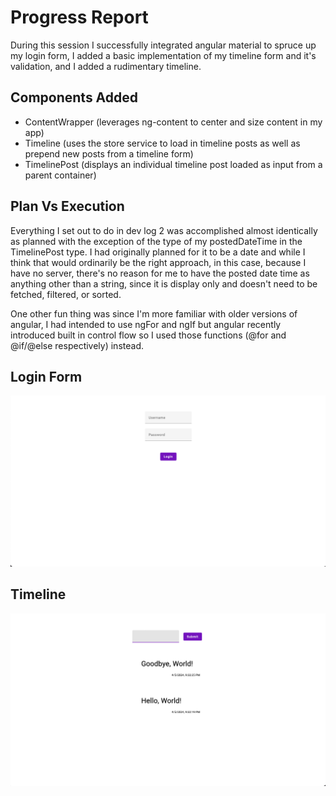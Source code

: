 # Progress Report

During this session I successfully integrated angular material to spruce up my login form, I added a basic implementation of my timeline form and it's validation, and I added a rudimentary timeline.

## Components Added

- ContentWrapper (leverages ng-content to center and size content in my app)
- Timeline (uses the store service to load in timeline posts as well as prepend new posts from a timeline form)
- TimelinePost (displays an individual timeline post loaded as input from a parent container)

## Plan Vs Execution

Everything I set out to do in dev log 2 was accomplished almost identically as planned with the exception of the type of my postedDateTime in the TimelinePost type. I had originally planned for it to be a date and while I think that would ordinarily be the right approach, in this case, because I have no server, there's no reason for me to have the posted date time as anything other than a string, since it is display only and doesn't need to be fetched, filtered, or sorted.

One other fun thing was since I'm more familiar with older versions of angular, I had intended to use ngFor and ngIf but angular recently introduced built in control flow so I used those functions (@for and @if/@else respectively) instead.

## Login Form

![image](../dev-log-assets/updated-login-form.png)

## Timeline

![image](../dev-log-assets/timeline.png)
